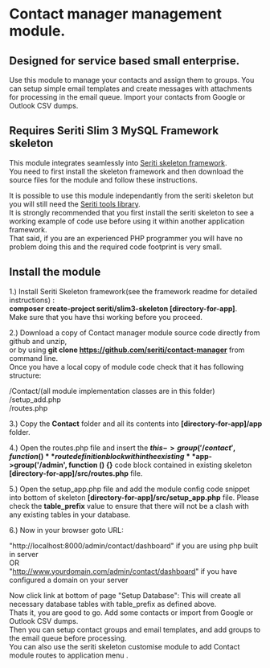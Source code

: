 # Contact manager management module. 

## Designed for service based small enterprise.

Use this module to manage your contacts and assign them to groups. You can setup simple email templates and 
create messages with attachments for processing in the email queue. Import your contacts from Google or Outlook CSV dumps.  

## Requires Seriti Slim 3 MySQL Framework skeleton

This module integrates seamlessly into [Seriti skeleton framework](https://github.com/seriti/slim3-skeleton).  
You need to first install the skeleton framework and then download the source files for the module and follow these instructions.

It is possible to use this module independantly from the seriti skeleton but you will still need the [Seriti tools library](https://github.com/seriti/tools).  
It is strongly recommended that you first install the seriti skeleton to see a working example of code use before using it within another application framework.  
That said, if you are an experienced PHP programmer you will have no problem doing this and the required code footprint is very small.  

## Install the module

1.) Install Seriti Skeleton framework(see the framework readme for detailed instructions) :   
    **composer create-project seriti/slim3-skeleton [directory-for-app]**.  
    Make sure that you have thsi working before you proceed.

2.) Download a copy of Contact manager module source code directly from github and unzip,  
or by using **git clone https://github.com/seriti/contact-manager** from command line.  
Once you have a local copy of module code check that it has following structure:  

/Contact/(all module implementation classes are in this folder)  
/setup_add.php  
/routes.php  

3.) Copy the **Contact** folder and all its contents into **[directory-for-app]/app** folder.

4.) Open the routes.php file and insert the **$this->group('/contact', function (){}** route definition block
within the existing  **$app->group('/admin', function () {}** code block contained in existing skeleton **[directory-for-app]/src/routes.php** file.

5.) Open the setup_app.php file and  add the module config code snippet into bottom of skeleton **[directory-for-app]/src/setup_app.php** file.
Please check the **table_prefix** value to ensure that there will not be a clash with any existing tables in your database.

6.) Now in your browser goto URL:  

"http://localhost:8000/admin/contact/dashboard" if you are using php built in server  
OR   
"http://www.yourdomain.com/admin/contact/dashboard" if you have configured a domain on your server  

Now click link at bottom of page "Setup Database": This will create all necessary database tables with table_prefix as defined above.  
Thats it, you are good to go. Add some contacts or import from Google or Outlook CSV dumps.   
Then you can setup contact groups and email templates, and add groups to the email queue before processing.  
You can also use the seriti skeleton customise module to add Contact module routes to application menu  .
